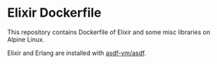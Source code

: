 # Elixir Dockerfile

This repository contains Dockerfile of Elixir and some misc libraries on Alpine Linux.

Elixir and Erlang are installed with [asdf-vm/asdf](https://github.com/asdf-vm/asdf).
